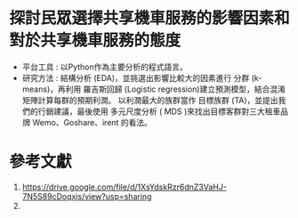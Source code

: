 # 探討民眾選擇共享機車服務的影響因素和對於共享機車服務的態度
- 平台工具 : 以Python作為主要分析的程式語言。
- 研究方法 : 結構分析 (EDA)，並挑選出影響比較大的因素進行 分群 (k-means)，再利用 羅吉斯回歸 (Logistic regression)建立預測模型，結合混淆矩陣計算每群的預期利潤。
以利潤最大的族群當作 目標族群 (TA)，並提出我們的行銷建議，最後使用 多元尺度分析 ( MDS )來找出目標客群對三大租車品牌 Wemo、Goshare、irent 的看法。
# 參考文獻
1. https://drive.google.com/file/d/1XsYdskRzr6dnZ3VaHJ-7N5S89cDoqxjs/view?usp=sharing
2. 
